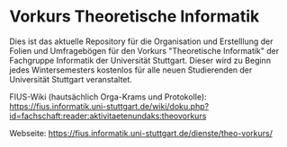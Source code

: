 # Vorkurs Theoretische Informatik
Dies ist das aktuelle Repository für die Organisation und Erstelllung der Folien und Umfragebögen für den Vorkurs "Theoretische Informatik" der Fachgruppe Informatik der Universität Stuttgart.
Dieser wird zu Beginn jedes Wintersemesters kostenlos für alle neuen Studierenden der Universität Stuttgart veranstaltet.



FIUS-Wiki (hautsächlich Orga-Krams und Protokolle): https://fius.informatik.uni-stuttgart.de/wiki/doku.php?id=fachschaft:reader:aktivitaetenundaks:theovorkurs

Webseite: https://fius.informatik.uni-stuttgart.de/dienste/theo-vorkurs/

